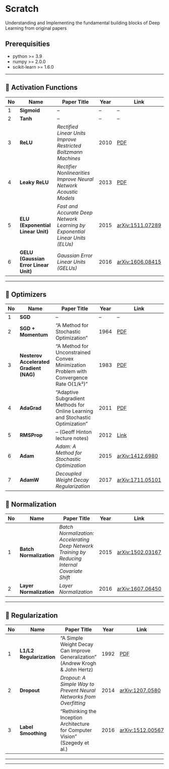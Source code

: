 # Scratch
Understanding and Implementing the fundamental building blocks of Deep Learning from original papers

## Prerequisities
- python >= 3.9
- numpy >= 2.0.0
- scikit-learn >= 1.6.0

---
## 🔸 Activation Functions

| No | Name | Paper Title | Year | Link |
|----|------|--------------|------|------|
| 1 | **Sigmoid** | – | – | – |
| 2 | **Tanh** | – | – | – |
| 3 | **ReLU** | *Rectified Linear Units Improve Restricted Boltzmann Machines* | 2010 | [PDF](https://www.cs.toronto.edu/~hinton/absps/reluICML.pdf) |
| 4 | **Leaky ReLU** | *Rectifier Nonlinearities Improve Neural Network Acoustic Models* | 2013 | [PDF](https://arxiv.org/abs/1303.2662) |
| 5 | **ELU (Exponential Linear Unit)** | *Fast and Accurate Deep Network Learning by Exponential Linear Units (ELUs)* | 2015 | [arXiv:1511.07289](https://arxiv.org/abs/1511.07289) |
| 6 | **GELU (Gaussian Error Linear Unit)** | *Gaussian Error Linear Units (GELUs)* | 2016 | [arXiv:1606.08415](https://arxiv.org/abs/1606.08415) |

---
## 🔸 Optimizers

| No | Name | Paper Title | Year | Link |
|----|------|--------------|------|------|
| 1 | **SGD** | – | – | – |
| 2 | **SGD + Momentum** | “A Method for Stochastic Optimization” | 1964 | [PDF](https://web.stanford.edu/class/ee398a/papers/polyak1964.pdf) |
| 3 | **Nesterov Accelerated Gradient (NAG)** | “A Method for Unconstrained Convex Minimization Problem with Convergence Rate O(1/k²)” | 1983 | [PDF](https://www.math.ku.dk/~rolf/teaching/10nesterov.pdf) |
| 4 | **AdaGrad** | “Adaptive Subgradient Methods for Online Learning and Stochastic Optimization” | 2011 | [PDF](https://www.jmlr.org/papers/volume12/duchi11a/duchi11a.pdf) |
| 5 | **RMSProp** | – (Geoff Hinton lecture notes) | 2012 | [Link](http://www.cs.toronto.edu/~tijmen/csc321/slides/lecture_slides_lec6.pdf) |
| 6 | **Adam** | *Adam: A Method for Stochastic Optimization* | 2015 | [arXiv:1412.6980](https://arxiv.org/abs/1412.6980) |
| 7 | **AdamW** | *Decoupled Weight Decay Regularization* | 2017 | [arXiv:1711.05101](https://arxiv.org/abs/1711.05101) |


## 🔸 Normalization

| No | Name | Paper Title | Year | Link |
|----|------|--------------|------|------|
| 1 | **Batch Normalization** | *Batch Normalization: Accelerating Deep Network Training by Reducing Internal Covariate Shift* | 2015 | [arXiv:1502.03167](https://arxiv.org/abs/1502.03167) |
| 2 | **Layer Normalization** | *Layer Normalization* | 2016 | [arXiv:1607.06450](https://arxiv.org/abs/1607.06450) |

---

## 🔸 Regularization

| No | Name | Paper Title | Year | Link |
|----|------|--------------|------|------|
| 1 | **L1/L2 Regularization** | “A Simple Weight Decay Can Improve Generalization” (Andrew Krogh & John Hertz)| 1992 |[PDF](https://proceedings.neurips.cc/paper/1991/file/8eefcfdf5990e441f0fb6f3fad709e21-Paper.pdf)|
| 2 | **Dropout** | *Dropout: A Simple Way to Prevent Neural Networks from Overfitting* | 2014 | [arXiv:1207.0580](https://arxiv.org/abs/1207.0580) |
| 3|  **Label Smoothing** | “Rethinking the Inception Architecture for Computer Vision” (Szegedy et al.)| 2016 | [arXiv:1512.00567](https://arxiv.org/abs/1512.00567)|

---
<!-- ## 🔸 Weight Initialization

| No | Name | Paper Title | Year | Link |
|----|------|--------------|------|------|
| 1 | **Xavier Initialization** | *Understanding the Difficulty of Training Deep Feedforward Neural Networks* | 2010 | [arXiv:1006.0254](https://arxiv.org/abs/1006.0254) |
| 2 | **He Initialization**     | “Delving Deep into Rectifiers: Surpassing Human-Level Performance on ImageNet Classification” (He et al.) | 2015 | [arXiv:1502.01852](https://arxiv.org/abs/1502.01852)|
| 3 | **LSUV Initialization**   | “All You Need is a Good Init” (Mishkin & Matas) | 2016 | [arXiv:1511.06422](https://arxiv.org/abs/1511.06422) |
 -->

---

<!-- ## 🔸 Architecture Components

| No | Name | Paper Title | Year | Link |
|----|------|--------------|------|------|
| 1 | **Convolution (Conv2D)** | *ImageNet Classification with Deep Convolutional Neural Networks (AlexNet)* | 2012 | [PDF](https://papers.nips.cc/paper/4824-imagenet-classification-with-deep-convolutional-neural-networks.pdf) |
| 2 | **Pooling (Max/Avg)** | *LeNet-5, Gradient-Based Learning Applied to Document Recognition* | 1998 | [Link](http://yann.lecun.com/exdb/lenet/) |
| 3 | **Residual Connection (ResNet)** | *Deep Residual Learning for Image Recognition* | 2015 | [arXiv:1512.03385](https://arxiv.org/abs/1512.03385) |

--- -->